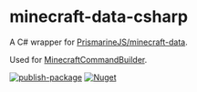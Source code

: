 # minecraft-data-csharp

A C# wrapper for [PrismarineJS/minecraft-data](https://github.com/PrismarineJS/minecraft-data).

Used for [MinecraftCommandBuilder](https://github.com/codemonkey85/MinecraftCommandBuilder).

[![publish-package][githubactionslogo]][githubactionslink]
[![Nuget][nugetlogo]][nugetlink]

[githubactionslogo]: https://github.com/codemonkey85/minecraft-data-csharp/actions/workflows/main.yml/badge.svg
[githubactionslink]: https://github.com/codemonkey85/minecraft-data-csharp/actions/workflows/main.yml
[nugetlogo]: https://img.shields.io/nuget/v/MinecraftDataCSharp.svg?style=flat-square&label=nuget
[nugetlink]: https://www.nuget.org/packages/MinecraftDataCSharp/
